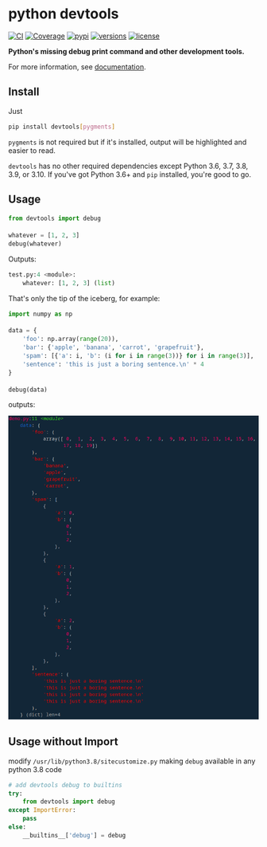 # python devtools

[![CI](https://github.com/samuelcolvin/python-devtools/workflows/CI/badge.svg?event=push)](https://github.com/samuelcolvin/python-devtools/actions?query=event%3Apush+branch%3Amaster+workflow%3ACI)
[![Coverage](https://codecov.io/gh/samuelcolvin/python-devtools/branch/master/graph/badge.svg)](https://codecov.io/gh/samuelcolvin/python-devtools)
[![pypi](https://img.shields.io/pypi/v/devtools.svg)](https://pypi.python.org/pypi/devtools)
[![versions](https://img.shields.io/pypi/pyversions/devtools.svg)](https://github.com/samuelcolvin/python-devtools)
[![license](https://img.shields.io/github/license/samuelcolvin/python-devtools.svg)](https://github.com/samuelcolvin/python-devtools/blob/master/LICENSE)

**Python's missing debug print command and other development tools.**

For more information, see [documentation](https://python-devtools.helpmanual.io/).

## Install

Just

```bash
pip install devtools[pygments]
```

`pygments` is not required but if it's installed, output will be highlighted and easier to read.

`devtools` has no other required dependencies except Python 3.6, 3.7, 3.8, 3.9, or 3.10.
If you've got Python 3.6+ and `pip` installed, you're good to go.

## Usage

```py
from devtools import debug

whatever = [1, 2, 3]
debug(whatever)
```

Outputs:

```py
test.py:4 <module>:
    whatever: [1, 2, 3] (list)
```


That's only the tip of the iceberg, for example:

```py
import numpy as np

data = {
    'foo': np.array(range(20)),
    'bar': {'apple', 'banana', 'carrot', 'grapefruit'},
    'spam': [{'a': i, 'b': (i for i in range(3))} for i in range(3)],
    'sentence': 'this is just a boring sentence.\n' * 4
}

debug(data)
```

outputs:

![python-devtools demo](https://raw.githubusercontent.com/samuelcolvin/python-devtools/master/demo.py.png)

## Usage without Import

modify `/usr/lib/python3.8/sitecustomize.py` making `debug` available in any python 3.8 code

```py
# add devtools debug to builtins
try:
    from devtools import debug
except ImportError:
    pass
else:
    __builtins__['debug'] = debug
```
